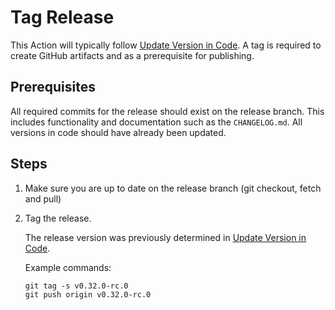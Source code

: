 # Tag Release

This Action will typically follow [Update Version in Code](./update-version-in-code.md). A tag is required to create GitHub artifacts and as a prerequisite for publishing.

## Prerequisites

All required commits for the release should exist on the release branch. This includes functionality and documentation such as the `CHANGELOG.md`. All versions in code should have already been updated.

## Steps

1. Make sure you are up to date on the release branch (git checkout, fetch and pull)

2. Tag the release.

    The release version was previously determined in [Update Version in Code](./update-version-in-code.md).

    Example commands:

    ```
    git tag -s v0.32.0-rc.0
    git push origin v0.32.0-rc.0
    ```